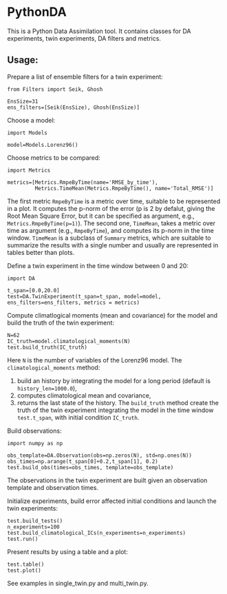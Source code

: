 # PythonDA

This is a Python Data Assimilation tool. It contains classes for DA experiments, twin experiments, DA filters and metrics. 

## Usage:

Prepare a list of ensemble filters for a twin experiment:
```
from Filters import Seik, Ghosh

EnsSize=31
ens_filters=[Seik(EnsSize), Ghosh(EnsSize)]
```

Choose a model:
```
import Models

model=Models.Lorenz96()
```

Choose metrics to be compared:
```
import Metrics

metrics=[Metrics.RmpeByTime(name='RMSE_by_time'),
         Metrics.TimeMean(Metrics.RmpeByTime(), name='Total_RMSE')]
```
The first metric `RmpeByTime` is a metric over time, suitable to be represented in a plot. It computes the p-norm of the error (p is 2 by defalut, giving the Root Mean Square Error, but it can be specified as argument, e.g., `Metrics.RmpeByTime(p=1)`). The second one, `TimeMean`, takes a metric over time as argument (e.g., `RmpeByTime`), and computes its p-norm in the time window. `TimeMean` is a subclass of `Summary` metrics, which are suitable to summarize the results with a single number and usually are represented in tables better than plots.

Define a twin experiment in the time window between 0 and 20:
```
import DA

t_span=[0.0,20.0]
test=DA.TwinExperiment(t_span=t_span, model=model, ens_filters=ens_filters, metrics = metrics)
```

Compute climatlogical moments (mean and covariance) for the model and build the truth of the twin experiment:
```
N=62
IC_truth=model.climatological_moments(N)
test.build_truth(IC_truth)
```
Here `N` is the number of variables of the Lorenz96 model. 
The `climatological_moments` method:
1. build an history by integrating the model for a long period (default is `history_len=1000.0`),
2. computes climatological mean and covariance,
3. returns the last state of the history.
The `build_truth` method create the truth of the twin experiment integrating the model in the time window `test.t_span`, with initial condition `IC_truth`.

Build observations:
```
import numpy as np

obs_template=DA.Observation(obs=np.zeros(N), std=np.ones(N))
obs_times=np.arange(t_span[0]+0.2,t_span[1], 0.2)
test.build_obs(times=obs_times, template=obs_template)
```
The observations in the twin experiment are built given an observation template and observation times.

Initialize experiments, build error affected initial conditions and launch the twin experiments:
```
test.build_tests()
n_experiments=100
test.build_climatological_ICs(n_experiments=n_experiments)
test.run()
```


Present results by using a table and a plot:
```
test.table()
test.plot()
```

See examples in single_twin.py and multi_twin.py.
